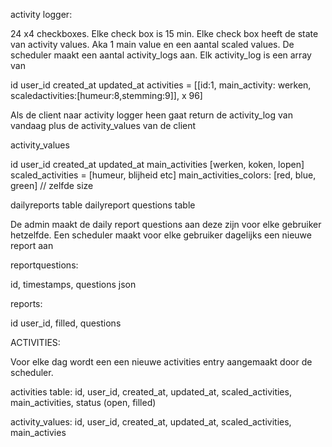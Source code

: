 activity logger:

24 x4 checkboxes. Elke check box is 15 min. Elke check box heeft de state van
activity values. Aka 1 main value en een aantal scaled values. De scheduler
maakt een aantal activity_logs aan. Elk activity_log is een array van



id
user_id
created_at
updated_at
activities = [[id:1, main_activity: werken, scaledactivities:[humeur:8,stemming:9]], x 96]

Als de client naar activity logger heen gaat return de activity_log van vandaag plus de activity_values van de client

activity_values

id
user_id
created_at
updated_at
main_activities [werken, koken, lopen]
scaled_activities = [humeur, blijheid etc]
main_activities_colors: [red, blue, green] // zelfde size











dailyreports table
dailyreport questions table


De admin maakt de daily report questions aan deze zijn voor elke gebruiker hetzelfde. Een scheduler maakt voor elke gebruiker dagelijks een nieuwe report aan

reportquestions:

id, timestamps, questions json

reports:

id user_id, filled, questions

ACTIVITIES:

Voor elke dag wordt een een nieuwe activities entry aangemaakt door de scheduler. 

activities table: id, user_id, created_at, updated_at, scaled_activities, main_activities, status (open, filled)

activity_values: id, user_id, created_at, updated_at, scaled_activities, main_activies